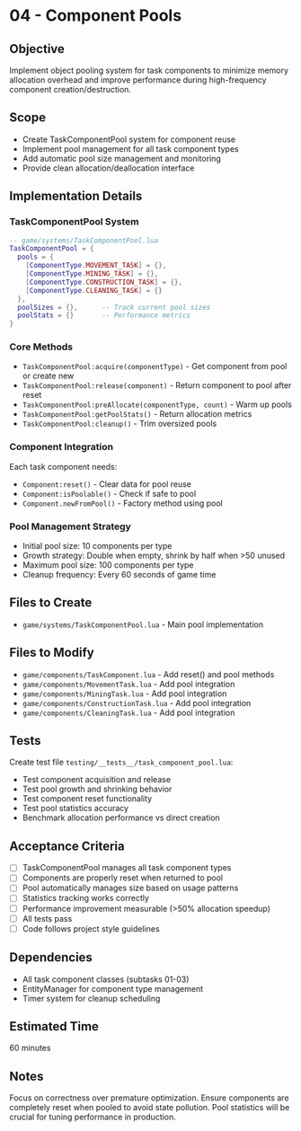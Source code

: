 # 04 - Component Pools

## Objective
Implement object pooling system for task components to minimize memory allocation overhead and improve performance during high-frequency component creation/destruction.

## Scope
- Create TaskComponentPool system for component reuse
- Implement pool management for all task component types
- Add automatic pool size management and monitoring
- Provide clean allocation/deallocation interface

## Implementation Details

### TaskComponentPool System
```lua
-- game/systems/TaskComponentPool.lua
TaskComponentPool = {
  pools = {
    [ComponentType.MOVEMENT_TASK] = {},
    [ComponentType.MINING_TASK] = {},
    [ComponentType.CONSTRUCTION_TASK] = {},
    [ComponentType.CLEANING_TASK] = {}
  },
  poolSizes = {},      -- Track current pool sizes
  poolStats = {}       -- Performance metrics
}
```

### Core Methods
- `TaskComponentPool:acquire(componentType)` - Get component from pool or create new
- `TaskComponentPool:release(component)` - Return component to pool after reset
- `TaskComponentPool:preAllocate(componentType, count)` - Warm up pools
- `TaskComponentPool:getPoolStats()` - Return allocation metrics
- `TaskComponentPool:cleanup()` - Trim oversized pools

### Component Integration
Each task component needs:
- `Component:reset()` - Clear data for pool reuse
- `Component:isPoolable()` - Check if safe to pool
- `Component.newFromPool()` - Factory method using pool

### Pool Management Strategy
- Initial pool size: 10 components per type
- Growth strategy: Double when empty, shrink by half when >50 unused
- Maximum pool size: 100 components per type
- Cleanup frequency: Every 60 seconds of game time

## Files to Create
- `game/systems/TaskComponentPool.lua` - Main pool implementation

## Files to Modify
- `game/components/TaskComponent.lua` - Add reset() and pool methods
- `game/components/MovementTask.lua` - Add pool integration
- `game/components/MiningTask.lua` - Add pool integration
- `game/components/ConstructionTask.lua` - Add pool integration
- `game/components/CleaningTask.lua` - Add pool integration

## Tests
Create test file `testing/__tests__/task_component_pool.lua`:
- Test component acquisition and release
- Test pool growth and shrinking behavior
- Test component reset functionality
- Test pool statistics accuracy
- Benchmark allocation performance vs direct creation

## Acceptance Criteria
- [ ] TaskComponentPool manages all task component types
- [ ] Components are properly reset when returned to pool
- [ ] Pool automatically manages size based on usage patterns
- [ ] Statistics tracking works correctly
- [ ] Performance improvement measurable (>50% allocation speedup)
- [ ] All tests pass
- [ ] Code follows project style guidelines

## Dependencies
- All task component classes (subtasks 01-03)
- EntityManager for component type management
- Timer system for cleanup scheduling

## Estimated Time
60 minutes

## Notes
Focus on correctness over premature optimization. Ensure components are completely reset when pooled to avoid state pollution. Pool statistics will be crucial for tuning performance in production.
